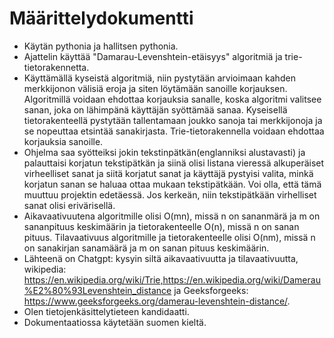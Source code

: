 # Määrittelydokumentti
- Käytän pythonia ja hallitsen pythonia.
- Ajattelin käyttää "Damarau-Levenshtein-etäisyys" algoritmiä ja trie-tietorakennetta.
- Käyttämällä kyseistä algoritmiä, niin pystytään arvioimaan kahden merkkijonon välisiä eroja ja siten löytämään sanoille korjauksen. Algoritmillä voidaan ehdottaa korjauksia sanalle, koska algoritmi valitsee sanan, joka on lähimpänä käyttäjän syöttämää sanaa. Kyseisellä tietorakenteellä pystytään tallentamaan joukko sanoja tai merkkijonoja ja se nopeuttaa etsintää sanakirjasta. Trie-tietorakennella voidaan ehdottaa korjauksia sanoille. 
- Ohjelma saa syötteiksi jokin tekstinpätkän(englanniksi alustavasti) ja palauttaisi korjatun tekstipätkän ja siinä olisi listana vieressä alkuperäiset virheelliset sanat ja siitä korjatut sanat ja käyttäjä pystyisi valita, minkä korjatun sanan se haluaa ottaa mukaan tekstipätkään. Voi olla, että tämä muuttuu projektin edetäessä. Jos kerkeän, niin tekstipätkään virhelliset sanat olisi erivärisellä.
- Aikavaativuutena algoritmille olisi O(mn), missä n on sananmärä ja m on sananpituus keskimäärin ja tietorakenteelle O(n), missä n on sanan pituus. Tilavaativuus algoritmille ja tietorakenteelle olisi O(nm), missä n on sanakirjan sanamäärä ja m on sanan pituus keskimäärin.
- Lähteenä on Chatgpt: kysyin siltä aikavaativuutta ja tilavaativuutta, wikipedia: https://en.wikipedia.org/wiki/Trie,https://en.wikipedia.org/wiki/Damerau%E2%80%93Levenshtein_distance ja Geeksforgeeks: https://www.geeksforgeeks.org/damerau-levenshtein-distance/.
- Olen tietojenkäsittelytieteen kandidaatti.
- Dokumentaatiossa käytetään suomen kieltä.